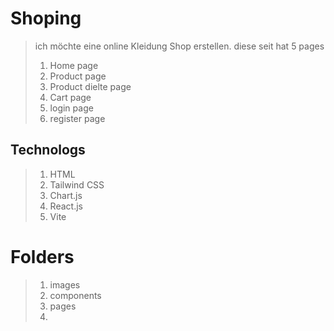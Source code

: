 # Shoping 

> ich möchte eine online Kleidung Shop erstellen.
> diese seit hat 5 pages
> 1. Home page
> 2. Product page
> 3. Product dielte page
> 4. Cart page
> 5. login page
> 6. register page

## Technologs
> 1. HTML
> 2. Tailwind CSS
> 3. Chart.js
> 4. React.js
> 5. Vite

# Folders
> 1. images
> 2. components
> 3. pages
> 4. 


